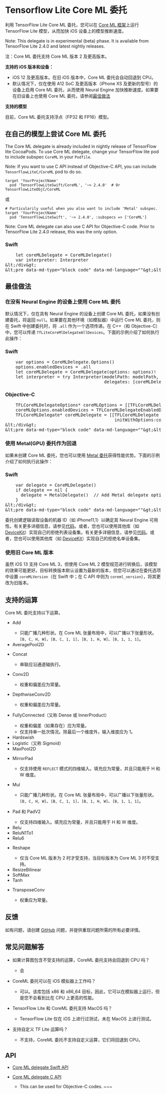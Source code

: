 # Tensorflow Lite Core ML 委托

利用 TensorFlow Lite Core ML 委托，您可以在 [Core ML 框架](https://developer.apple.com/documentation/coreml)上运行 TensorFlow Lite 模型，从而加快 iOS 设备上的模型推断速度。

Note: This delegate is in experimental (beta) phase. It is available from TensorFlow Lite 2.4.0 and latest nightly releases.

注：Core ML 委托支持 Core ML 版本 2 及更高版本。

**支持的 iOS 版本和设备：**

- iOS 12 及更高版本。在旧 iOS 版本中，Core ML 委托会自动回退到 CPU。
- 默认情况下，仅在使用 A12 SoC 及更高版本（iPhone XS 及更新的型号）的设备上启用 Core ML 委托，从而使用 Neural Engine 加快推断速度。如果要在旧设备上也使用 Core ML 委托，请参阅[最佳做法](#best-practices)

**支持的模型**

目前，Core ML 委托支持浮点（FP32 和 FP16）模型。

## 在自己的模型上尝试 Core ML 委托

The Core ML delegate is already included in nightly release of TensorFlow lite CocoaPods. To use Core ML delegate, change your TensorFlow lite pod to include subspec `CoreML` in your `Podfile`.

Note: If you want to use C API instead of Objective-C API, you can include `TensorFlowLiteC/CoreML` pod to do so.

```
target 'YourProjectName'
  pod 'TensorFlowLiteSwift/CoreML', '~> 2.4.0'  # Or TensorFlowLiteObjC/CoreML
```

或

```
# Particularily useful when you also want to include 'Metal' subspec.
target 'YourProjectName'
  pod 'TensorFlowLiteSwift', '~> 2.4.0', :subspecs => ['CoreML']
```

Note: Core ML delegate can also use C API for Objective-C code. Prior to TensorFlow Lite 2.4.0 release, this was the only option.

<div>
  <devsite-selector>
    <section>
      <h3>Swift</h3>
      <p></p>
<pre class="prettyprint lang-swift">    let coreMLDelegate = CoreMLDelegate()
    var interpreter: Interpreter
&amp;lt;/div&amp;gt;
&amp;lt;pre data-md-type="block_code" data-md-language=""&amp;gt;&amp;lt;code&amp;gt;GL_CODE_5&amp;lt;/code&amp;gt;</pre>
<div data-md-type="block_html">
</div>
</section></devsite-selector>
</div>
<h2 data-md-type="header" data-md-header-level="2">最佳做法</h2>
<h3 data-md-type="header" data-md-header-level="3">在没有 Neural Engine 的设备上使用 Core ML 委托</h3>
<p data-md-type="paragraph">默认情况下，仅在具有 Neural Engine 的设备上创建 Core ML 委托，如果没有创建委托，将返回 <code data-md-type="codespan">null</code>。如果要在其他环境（如模拟器）中运行 Core ML 委托，则在 Swift 中创建委托时，将 <code data-md-type="codespan">.all</code> 作为一个选项传递。在 C++（和 Objective-C）中，您可以传递 <code data-md-type="codespan">TfLiteCoreMlDelegateAllDevices</code>。下面的示例介绍了如何执行此操作：</p>
<div data-md-type="block_html">
<div>
  <devsite-selector>
    <section>
      <h3>Swift</h3>
      <p></p>
<pre class="prettyprint lang-swift">    var options = CoreMLDelegate.Options()
    options.enabledDevices = .all
    let coreMLDelegate = CoreMLDelegate(options: options)!
    let interpreter = try Interpreter(modelPath: modelPath,
                                      delegates: [coreMLDelegate])</pre>
    </section>
    <section>
      <h3>Objective-C</h3>
      <p></p>
<pre class="prettyprint lang-objc">    TFLCoreMLDelegateOptions* coreMLOptions = [[TFLCoreMLDelegateOptions alloc] init];
    coreMLOptions.enabledDevices = TFLCoreMLDelegateEnabledDevicesAll;
    TFLCoreMLDelegate* coreMLDelegate = [[TFLCoreMLDelegate alloc]
                                          initWithOptions:coreMLOptions];
&amp;lt;/div&amp;gt;
&amp;lt;pre data-md-type="block_code" data-md-language=""&amp;gt;&amp;lt;code&amp;gt;GL_CODE_9&amp;lt;/code&amp;gt;</pre>
<div data-md-type="block_html">
</div>
</section></devsite-selector>
</div>
<h3 data-md-type="header" data-md-header-level="3">使用 Metal(GPU) 委托作为回退</h3>
<p data-md-type="paragraph">如果未创建 Core ML 委托，您也可以使用 <a href="https://www.tensorflow.org/lite/performance/gpu#ios" data-md-type="link">Metal 委托</a>获得性能优势。下面的示例介绍了如何执行此操作：</p>
<div data-md-type="block_html">
<div>
  <devsite-selector>
    <section>
      <h3>Swift</h3>
      <p></p>
<pre class="prettyprint lang-swift">    var delegate = CoreMLDelegate()
    if delegate == nil {
      delegate = MetalDelegate()  // Add Metal delegate options if necessary.
    }
&amp;lt;/div&amp;gt;
&amp;lt;pre data-md-type="block_code" data-md-language=""&amp;gt;&amp;lt;code&amp;gt;GL_CODE_10&amp;lt;/code&amp;gt;</pre>
<div data-md-type="block_html">
</div>
</section></devsite-selector>
</div>
<p data-md-type="paragraph">委托创建逻辑读取设备的机器 ID（如 iPhone11,1）以确定其 Neural Engine 可用性。有关更多详细信息，请参见<a href="https://github.com/tensorflow/tensorflow/blob/master/tensorflow/lite/experimental/delegates/coreml/coreml_delegate.mm" data-md-type="link">代码</a>。或者，您也可以使用其他库（如 <a href="https://github.com/devicekit/DeviceKit" data-md-type="link">DeviceKit</a>）实现自己的拒绝列表设备集。有关更多详细信息，请参见<a href="https://github.com/tensorflow/tensorflow/blob/master/tensorflow/lite/experimental/delegates/coreml/coreml_delegate.mm" data-md-type="link">代码</a>。或者，您也可以使用其他库（如 <a href="https://github.com/devicekit/DeviceKit" data-md-type="link">DeviceKit</a>）实现自己的拒绝名单设备集。</p>
<h3 data-md-type="header" data-md-header-level="3">使用旧 Core ML 版本</h3>
<p data-md-type="paragraph">虽然 iOS 13 支持 Core ML 3，但使用 Core ML 2 模型规范进行转换后，该模型的效果可能更好。目标转换版本默认设置为最新的版本，但您可以通过在委托选项中设置 <code data-md-type="codespan">coreMLVersion</code>（在 Swift 中；在 C API 中则为 <code data-md-type="codespan">coreml_version</code>），将其更改为旧版本。</p>
<h2 data-md-type="header" data-md-header-level="2">支持的运算</h2>
<p data-md-type="paragraph">Core ML 委托支持以下运算。</p>
<ul data-md-type="list" data-md-list-type="unordered" data-md-list-tight="true">
<li data-md-type="list_item" data-md-list-type="unordered">
<p data-md-type="paragraph">Add</p>
<ul data-md-type="list" data-md-list-type="unordered" data-md-list-tight="true">
<li data-md-type="list_item" data-md-list-type="unordered">只能广播几种形状。在 Core ML 张量布局中，可以广播以下张量形状。<code data-md-type="codespan">[B, C, H, W]</code>、<code data-md-type="codespan">[B, C, 1, 1]</code>、<code data-md-type="codespan">[B, 1, H, W]</code>、<code data-md-type="codespan">[B, 1, 1, 1]</code>。</li>
</ul>
</li>
<li data-md-type="list_item" data-md-list-type="unordered">AveragePool2D</li>
<li data-md-type="list_item" data-md-list-type="unordered">
<p data-md-type="paragraph">Concat</p>
<ul data-md-type="list" data-md-list-type="unordered" data-md-list-tight="true">
<li data-md-type="list_item" data-md-list-type="unordered">串联应沿通道轴执行。</li>
</ul>
</li>
<li data-md-type="list_item" data-md-list-type="unordered">
<p data-md-type="paragraph">Conv2D</p>
<ul data-md-type="list" data-md-list-type="unordered" data-md-list-tight="true">
<li data-md-type="list_item" data-md-list-type="unordered">权重和偏差应为常量。</li>
</ul>
</li>
<li data-md-type="list_item" data-md-list-type="unordered">
<p data-md-type="paragraph">DepthwiseConv2D</p>
<ul data-md-type="list" data-md-list-type="unordered" data-md-list-tight="true">
<li data-md-type="list_item" data-md-list-type="unordered">权重和偏差应为常量。</li>
</ul>
</li>
<li data-md-type="list_item" data-md-list-type="unordered">
<p data-md-type="paragraph">FullyConnected（又称 Dense 或 InnerProduct）</p>
<ul data-md-type="list" data-md-list-type="unordered" data-md-list-tight="true">
<li data-md-type="list_item" data-md-list-type="unordered">权重和偏差（如果存在）应为常量。</li>
<li data-md-type="list_item" data-md-list-type="unordered">仅支持单一批次情况。除最后一个维度外，输入维度应为 1。</li>
</ul>
</li>
<li data-md-type="list_item" data-md-list-type="unordered">Hardswish</li>
<li data-md-type="list_item" data-md-list-type="unordered">Logistic（又称 Sigmoid）</li>
<li data-md-type="list_item" data-md-list-type="unordered">MaxPool2D</li>
<li data-md-type="list_item" data-md-list-type="unordered">
<p data-md-type="paragraph">MirrorPad</p>
<ul data-md-type="list" data-md-list-type="unordered" data-md-list-tight="true">
<li data-md-type="list_item" data-md-list-type="unordered">仅支持使用 <code data-md-type="codespan">REFLECT</code> 模式的四维输入。填充应为常量，并且只能用于 H 和 W 维度。</li>
</ul>
</li>
<li data-md-type="list_item" data-md-list-type="unordered">
<p data-md-type="paragraph">Mul</p>
<ul data-md-type="list" data-md-list-type="unordered" data-md-list-tight="true">
<li data-md-type="list_item" data-md-list-type="unordered">只能广播几种形状。在 Core ML 张量布局中，可以广播以下张量形状。<code data-md-type="codespan">[B, C, H, W]</code>、<code data-md-type="codespan">[B, C, 1, 1]</code>、<code data-md-type="codespan">[B, 1, H, W]</code>、<code data-md-type="codespan">[B, 1, 1, 1]</code>。</li>
</ul>
</li>
<li data-md-type="list_item" data-md-list-type="unordered">
<p data-md-type="paragraph">Pad 和 PadV2</p>
<ul data-md-type="list" data-md-list-type="unordered" data-md-list-tight="true">
<li data-md-type="list_item" data-md-list-type="unordered">仅支持四维输入。填充应为常量，并且只能用于 H 和 W 维度。</li>
</ul>
</li>
<li data-md-type="list_item" data-md-list-type="unordered">Relu</li>
<li data-md-type="list_item" data-md-list-type="unordered">ReluN1To1</li>
<li data-md-type="list_item" data-md-list-type="unordered">Relu6</li>
<li data-md-type="list_item" data-md-list-type="unordered">
<p data-md-type="paragraph">Reshape</p>
<ul data-md-type="list" data-md-list-type="unordered" data-md-list-tight="true">
<li data-md-type="list_item" data-md-list-type="unordered">仅当 Core ML 版本为 2 时才受支持，当目标版本为 Core ML 3 时不受支持。</li>
</ul>
</li>
<li data-md-type="list_item" data-md-list-type="unordered">ResizeBilinear</li>
<li data-md-type="list_item" data-md-list-type="unordered">SoftMax</li>
<li data-md-type="list_item" data-md-list-type="unordered">Tanh</li>
<li data-md-type="list_item" data-md-list-type="unordered">
<p data-md-type="paragraph">TransposeConv</p>
<ul data-md-type="list" data-md-list-type="unordered" data-md-list-tight="true">
<li data-md-type="list_item" data-md-list-type="unordered">权重应为常量。</li>
</ul>
</li>
</ul>
<h2 data-md-type="header" data-md-header-level="2">反馈</h2>
<p data-md-type="paragraph">如有问题，请创建 <a href="https://github.com/tensorflow/tensorflow/issues/new?template=50-other-issues.md" data-md-type="link">GitHub</a> 问题，并提供重现问题所需的所有必要详情。</p>
<h2 data-md-type="header" data-md-header-level="2">常见问题解答</h2>
<ul data-md-type="list" data-md-list-type="unordered" data-md-list-tight="true">
<li data-md-type="list_item" data-md-list-type="unordered">
<p data-md-type="paragraph">如果计算图包含不受支持的运算，CoreML 委托支持会回退到 CPU 吗？</p>
<ul data-md-type="list" data-md-list-type="unordered" data-md-list-tight="true">
<li data-md-type="list_item" data-md-list-type="unordered">会</li>
</ul>
</li>
<li data-md-type="list_item" data-md-list-type="unordered">
<p data-md-type="paragraph">CoreML 委托可以在 iOS 模拟器上工作吗？</p>
<ul data-md-type="list" data-md-list-type="unordered" data-md-list-tight="true">
<li data-md-type="list_item" data-md-list-type="unordered">可以。该库包括 x86 和 x86_64 目标，因此，它可以在模拟器上运行，但是您不会看到比在 CPU 上更高的性能。</li>
</ul>
</li>
<li data-md-type="list_item" data-md-list-type="unordered">
<p data-md-type="paragraph">TensorFlow Lite 和 CoreML 委托支持 MacOS 吗？</p>
<ul data-md-type="list" data-md-list-type="unordered" data-md-list-tight="true">
<li data-md-type="list_item" data-md-list-type="unordered">TensorFlow Lite 仅在 iOS 上进行过测试，未在 MacOS 上进行测试。</li>
</ul>
</li>
<li data-md-type="list_item" data-md-list-type="unordered">
<p data-md-type="paragraph">支持自定义 TF Lite 运算吗？</p>
<ul data-md-type="list" data-md-list-type="unordered" data-md-list-tight="true">
<li data-md-type="list_item" data-md-list-type="unordered">不支持，CoreML 委托不支持自定义运算，它们将回退到 CPU。</li>
</ul>
</li>
</ul>
<h2 data-md-type="header" data-md-header-level="2">API</h2>
<ul data-md-type="list" data-md-list-type="unordered" data-md-list-tight="true">
<li data-md-type="list_item" data-md-list-type="unordered"><a href="https://github.com/tensorflow/tensorflow/blob/master/tensorflow/lite/swift/Sources/CoreMLDelegate.swift" data-md-type="link">Core ML delegate Swift API</a></li>
<li data-md-type="list_item" data-md-list-type="unordered">
<p data-md-type="paragraph"><a href="https://github.com/tensorflow/tensorflow/blob/master/tensorflow/lite/delegates/coreml/coreml_delegate.h" data-md-type="link">Core ML delegate C API</a></p>
<ul data-md-type="list" data-md-list-type="unordered" data-md-list-tight="true">
<li data-md-type="list_item" data-md-list-type="unordered">This can be used for Objective-C codes. ~~~</li>
</ul>
</li>
</ul>
</div>
</div>

